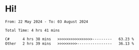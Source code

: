 # Hi!

<!--START_SECTION:waka-->

```txt
From: 22 May 2024 - To: 03 August 2024

Total Time: 4 hrs 41 mins

C#      4 hrs 38 mins   >>>>>>>>>>>>>>>>---------   63.23 %
Other   2 hrs 39 mins   >>>>>>>>>----------------   36.13 %
```

<!--END_SECTION:waka-->
